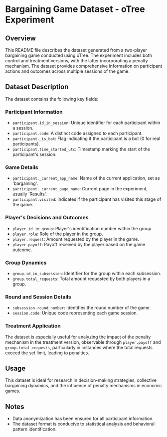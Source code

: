 # Bargaining Game Dataset - oTree Experiment

## Overview
This README file describes the dataset generated from a two-player bargaining game conducted using oTree. The experiment includes both control and treatment versions, with the latter incorporating a penalty mechanism. The dataset provides comprehensive information on participant actions and outcomes across multiple sessions of the game.

## Dataset Description
The dataset contains the following key fields:

### Participant Information
- `participant.id_in_session`: Unique identifier for each participant within a session.
- `participant.code`: A distinct code assigned to each participant.
- `participant._is_bot`: Flag indicating if the participant is a bot (0 for real participants).
- `participant.time_started_utc`: Timestamp marking the start of the participant's session.

### Game Details
- `participant._current_app_name`: Name of the current application, set as 'bargaining'.
- `participant._current_page_name`: Current page in the experiment, usually 'Results'.
- `participant.visited`: Indicates if the participant has visited this stage of the game.

### Player's Decisions and Outcomes
- `player.id_in_group`: Player's identification number within the group.
- `player.role`: Role of the player in the group.
- `player.request`: Amount requested by the player in the game.
- `player.payoff`: Payoff received by the player based on the game outcome.

### Group Dynamics
- `group.id_in_subsession`: Identifier for the group within each subsession.
- `group.total_requests`: Total amount requested by both players in a group.

### Round and Session Details
- `subsession.round_number`: Identifies the round number of the game.
- `session.code`: Unique code representing each game session.

### Treatment Application
The dataset is especially useful for analyzing the impact of the penalty mechanism in the treatment version, observable through `player.payoff` and `group.total_requests`, particularly in instances where the total requests exceed the set limit, leading to penalties.

## Usage
This dataset is ideal for research in decision-making strategies, collective bargaining dynamics, and the influence of penalty mechanisms in economic games. 

## Notes
- Data anonymization has been ensured for all participant information.
- The dataset format is conducive to statistical analysis and behavioral pattern identification.

